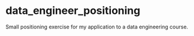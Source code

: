 # data_engineer_positioning
Small positioning exercise for my application to a data engineering course.
